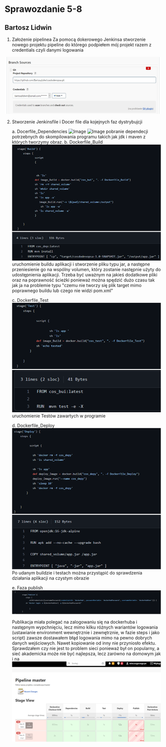 # Sprawozdanie 5-8
## Bartosz Lidwin
1. Założenie pipelinea 
Za pomocą dokerowego Jenkinsa stworzenie nowego projektu pipeline do którego podpiełem mój projekt razem z credentials czyli danymi logowania

![Image](./scr/SCR1.png)

2. Stworzenie Jenkinsfile i Docer file dla kojejnych faz dystrybujcji


	a. Docerfile_Dependencies
	![Image](./scr/Dependency1.png)
	![Image](./scr/Dependency2.png)
		pobranie dependecji potrzebnych do skompilowania programu takich jak jdk i maven z których tworzymy obraz. 
	b. Dockerfile_Build
	![Image](./scr/Build2.png)
	![Image](./scr/Build1.png)
	uruchomienie buildu aplikacji i stworzenie pliku typu jar, a następne przeniesienie go na wspólny volumen, który zostanie następnie użyty do udostępnienia aplikacji. Trzeba być uważnym na jakieś dodatkowe pliki oraz na poprawność ścieżki ponieważ można spędzić dużo czasu tak jak ja na problemie typu "czemu nie tworzy się plik target mimo poprawnego buildu lub czego nie widzi pom.xml"
	
	c. Dockerfile_Test
	![Image](./scr/Test2.png)
	![Image](./scr/Test1.png)
	uruchomienie Testów zawartych w programie
	
	d. Dockerfile_Deploy
	![Image](./scr/Deploy2.png)
	![Image](./scr/Deploy1.png)
	Po udanym buildzie i testach można przystąpić do sprawdzenia 		działania aplikacji na czystym obrazie 
	
	e. Faza publish
	![Image](./scr/Publish.png)
	
	 Publikacja miała polegać na zalogowaniu się na dockerhuba i następnym wypchnięciu, lecz mimo kilku różnych wariantów logowania
	 (ustawianie environment wewnętrznie i zewnętrznie, w fazie steps i jako script) zawsze dostawałem błąd logowania mimo na pewno dobrych danych wejściowych. Nawet kopiowanie od inny nie przyniosło efektu. Sprawdzałem czy nie jest to problem sieci ponieważ był on popularny, a sieć akademicka może nie być najlepsza, lecz zarówno na domowym jak i na 
![Image](./scr/Wynik.png)




















































